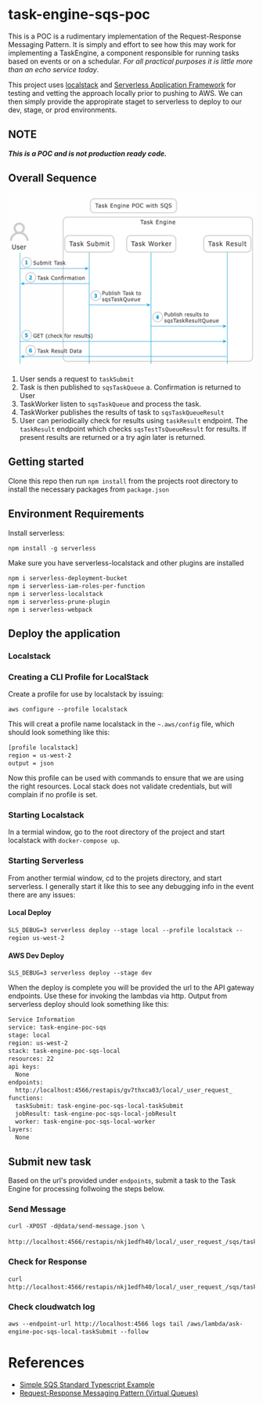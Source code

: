 # task-engine-sqs-poc
This is a POC is a rudimentary implementation of the Request-Response Messaging Pattern.  It is simply and effort to see how this may work for implementing a TaskEngine, a component responsible for running tasks based on events or on a schedular. *For all practical purposes it is little more than an echo service today*.

This project uses [localstack](https://github.com/localstack) and [Serverless Application Framework](https://www.serverless.com/) for testing and vetting the approach locally prior to pushing to AWS.  We can then simply provide the appropirate staget to serverless to deploy to our dev, stage, or prod environments.

## NOTE
  ***This is a POC and is not production ready code.***

## Overall Sequence 
![](te-poc-sqs.png)

1. User sends a request to `taskSubmit` 
2. Task is then published to `sqsTaskQueue`
   a. Confirmation is returned to User
3. TaskWorker listen to `sqsTaskQueue` and process the task.
4. TaskWorker publishes the results of task to `sqsTaskQueueResult`
5. User can periodically check for results using `taskResult` endpoint.  The `taskResult` endpoint which checks `sqsTestTsQueueResult` for results.  If present results are returned or a try agin later is returned.

## Getting started
Clone this repo then run `npm install` from the projects root directory to install the necessary packages from `package.json`

## Environment Requirements

Install serverless:

```
npm install -g serverless
```

Make sure you have serverless-localstack and other plugins are installed

```shell
npm i serverless-deployment-bucket
npm i serverless-iam-roles-per-function
npm i serverless-localstack
npm i serverless-prune-plugin
npm i serverless-webpack
```
  
## Deploy the application

### Localstack

### Creating a CLI Profile for LocalStack
Create a profile for use by localstack by issuing:
```
aws configure --profile localstack
```

This will creat a profile name localstack in the `~.aws/config` file, which should look something like this:

```
[profile localstack]
region = us-west-2
output = json
```

Now this profile can be used with commands to ensure that we are using the right resources.  Local stack does not validate credentials, but will complain if no profile is set.

### Starting Localstack
In a termial window, go to the root directory of the project and start localstack with `docker-compose up`.
   
### Starting Serverless
From another termial window, cd to the projets directory, and start serverless.  I generally start it like this to see any debugging info in the event there are any issues:

#### Local Deploy
```shell
SLS_DEBUG=3 serverless deploy --stage local --profile localstack --region us-west-2
```

#### AWS Dev Deploy
```shell
SLS_DEBUG=3 serverless deploy --stage dev 
```

When the deploy is complete you will be provided the url to the API gateway endpoints.  Use these for invoking the lambdas via http. Output from serverless deploy should look something like this:

```
Service Information
service: task-engine-poc-sqs
stage: local
region: us-west-2
stack: task-engine-poc-sqs-local
resources: 22
api keys:
  None
endpoints:
  http://localhost:4566/restapis/gv7thxca03/local/_user_request_
functions:
  taskSubmit: task-engine-poc-sqs-local-taskSubmit
  jobResult: task-engine-poc-sqs-local-jobResult
  worker: task-engine-poc-sqs-local-worker
layers:
  None
```

## Submit new task

Based on the url's provided under `endpoints`, submit a task to the Task Engine for processing follwoing the steps below.

### Send Message 
```shell
curl -XPOST -d@data/send-message.json \
 http://localhost:4566/restapis/nkj1edfh40/local/_user_request_/sqs/taskSubmit
```

### Check for Response
```shell
curl http://localhost:4566/restapis/nkj1edfh40/local/_user_request_/sqs/taskResult
```

### Check cloudwatch log
```shell
aws --endpoint-url http://localhost:4566 logs tail /aws/lambda/ask-engine-poc-sqs-local-taskSubmit --follow
```


# References

* [Simple SQS Standard Typescript Example](https://github.com/serverless/examples/tree/master/aws-node-typescript-sqs-standard)
* [Request-Response Messaging Pattern (Virtual Queues)](https://docs.aws.amazon.com/AWSSimpleQueueService/latest/SQSDeveloperGuide/sqs-temporary-queues.html#request-reply-messaging-pattern)

